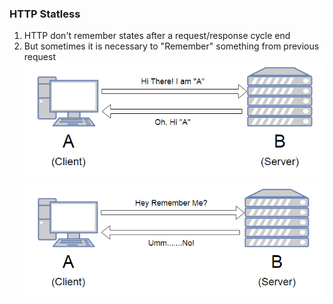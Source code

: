 ### HTTP Statless
1. HTTP don't remember states after a request/response cycle end
2. But sometimes it is necessary to "Remember" something from previous request
![first request](./image/stateless_http_1.png)
![second request](./image//stateless_http_2.png)